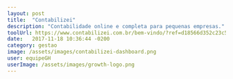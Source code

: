 ```yaml
---
layout: post
title:  "Contabilizei"
description: "Contabilidade online e completa para pequenas empresas."
toolUrl: https://www.contabilizei.com.br/bem-vindo/?ref=d18566d352c23c5e29acab0c5b56cb8d&utm_source=plataforma
date:   2017-11-18 10:36:44 -0200
category: gestao
image: /assets/images/contabilizei-dashboard.png
user: equipeGH
userImage: /assets/images/growth-logo.png
---
```

